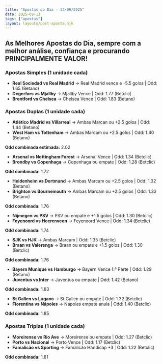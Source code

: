 ```yaml
---
title: "Apostas do Dia - 13/09/2025"
date: 2025-09-13
tags: ["apostas"]
layout: layouts/post-aposta.njk
---
```


## As Melhores Apostas do Dia, sempre com a melhor análise, confiança e procurando PRINCIPALMENTE VALOR!

### Apostas Simples (1 unidade cada)

- **Real Sociedad vs Real Madrid** → Real Madrid vence e -5.5 golos | Odd: 1.65 (Betano)
- **Degerfors vs Mjallby** → Mjallby Vence | Odd: 1.77 (Betclic)
- **Brentford vs Chelsea** → Chelsea Vence | Odd: 1.83 (Betano)


### Apostas Duplas (1 unidade cada)

- **Atlético Madrid vs Villarreal** → Ambas Marcan ou +2.5 golos | Odd: 1.44 (Betano)
- **West Ham vs Tottenham** → Ambas Marcam ou +2.5 golos | Odd: 1.40 (Betano)

**Odd combinada estimada:** 2.02

- **Arsenal vs Nottingham Forest** → Arsenal Vence | Odd: 1.34 (Betclic)
- **Brondby vs Copenhaga** → Copenhaga ou empate | Odd: 1.28 (Betclic)

**Odd combinada:** 1.72

- **Heidenheim vs Dortmund** → Ambas Marcam ou +2.5 golos | Odd: 1.32 (Betano)
- **Brighton vs Bournemouth** → Ambas Marcam ou +2.5 golos | Odd: 1.33 (Betano)

**Odd combinada:** 1.76

- **Nijmegen vs PSV** → PSV ou empate e +1.5 golos | Odd: 1.30 (Betclic)
- **Feyenoord vs Heerenveen** → Feyenoord Vence | Odd: 1.34 (Betclic)

**Odd combinada:** 1.74

- **SJK vs HJK** → Ambas Marcam | Odd: 1.35 (Betclic)
- **Braan vs Valerenga** → Braan ou empate e +1.5 golos | Odd: 1.30 (Betclic)

**Odd combinada:** 1.76

- **Bayern Munique vs Hamburgo** → Bayern Vence 1.ª Parte | Odd: 1.29 (Betano)
- **Juventus vs Inter** → Juventus ou empate | Odd: 1.42 (Betano)

**Odd combinada:** 1.83

- **St Gallen vs Lugano** → St Gallen ou empate | Odd: 1.32 (Betclic)
- **Fiorentina vs Nápoles** → Nápoles empate anula | Odd: 1.40 (Betclic)

**Odd combinada:** 1.85


### Apostas Triplas (1 unidade cada)

- **Moreirense vs Rio Ave** → Moreirense ou empate | Odd: 1.27 (Betclic)
- **Porto vs Nacional** → Porto Vence | Odd: 1.17 (Betclic)
- **Famalicão vs Sporting** → Famalicão Handicap +3 | Odd: 1.22 (Betclic)

**Odd combinada:** 1.81